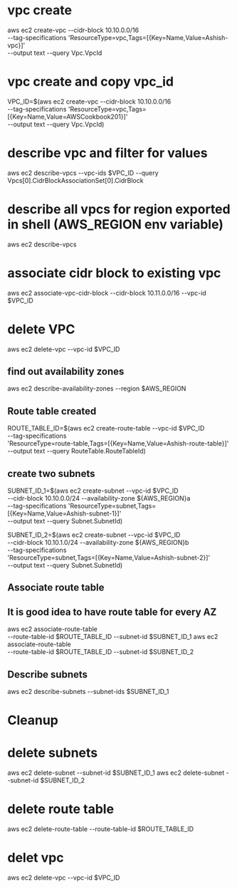 # vpc create 
aws ec2 create-vpc --cidr-block 10.10.0.0/16 \
	--tag-specifications 'ResourceType=vpc,Tags=[{Key=Name,Value=Ashish-vpc}]' \
	--output text --query Vpc.VpcId

# vpc create and copy vpc_id
VPC_ID=$(aws ec2 create-vpc --cidr-block 10.10.0.0/16 \
	--tag-specifications 'ResourceType=vpc,Tags=[{Key=Name,Value=AWSCookbook201}]' \
	--output text --query Vpc.VpcId)
	

# describe vpc and filter for values
aws ec2 describe-vpcs --vpc-ids $VPC_ID --query Vpcs[0].CidrBlockAssociationSet[0].CidrBlock

# describe all vpcs for region exported in shell (AWS_REGION env variable) 
aws ec2 describe-vpcs 

# associate cidr block to existing vpc
aws ec2 associate-vpc-cidr-block --cidr-block 10.11.0.0/16 --vpc-id $VPC_ID

# delete VPC
aws ec2 delete-vpc --vpc-id $VPC_ID


## find out availability zones
aws ec2 describe-availability-zones --region $AWS_REGION


## Route table created
ROUTE_TABLE_ID=$(aws ec2 create-route-table --vpc-id $VPC_ID \
	--tag-specifications \
'ResourceType=route-table,Tags=[{Key=Name,Value=Ashish-route-table}]' \
	--output text --query RouteTable.RouteTableId)
	
## create two subnets
SUBNET_ID_1=$(aws ec2 create-subnet --vpc-id $VPC_ID \
	--cidr-block 10.10.0.0/24 --availability-zone ${AWS_REGION}a \
	--tag-specifications 'ResourceType=subnet,Tags=[{Key=Name,Value=Ashish-subnet-1}]' \
	--output text --query Subnet.SubnetId)
	
SUBNET_ID_2=$(aws ec2 create-subnet --vpc-id $VPC_ID \
	--cidr-block 10.10.1.0/24 --availability-zone ${AWS_REGION}b \
	--tag-specifications \
'ResourceType=subnet,Tags=[{Key=Name,Value=Ashish-subnet-2}]' \
	--output text --query Subnet.SubnetId)
	
## Associate route table
## It is good idea to have route table for every AZ
aws ec2 associate-route-table \
	--route-table-id $ROUTE_TABLE_ID --subnet-id $SUBNET_ID_1
aws ec2 associate-route-table \
	--route-table-id $ROUTE_TABLE_ID --subnet-id $SUBNET_ID_2


## Describe subnets
aws ec2 describe-subnets --subnet-ids $SUBNET_ID_1


# Cleanup
# delete subnets
aws ec2 delete-subnet --subnet-id $SUBNET_ID_1
aws ec2 delete-subnet --subnet-id $SUBNET_ID_2

# delete route table
aws ec2 delete-route-table --route-table-id $ROUTE_TABLE_ID

# delet vpc
aws ec2 delete-vpc --vpc-id $VPC_ID
